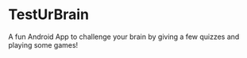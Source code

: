# TestUrBrain
A fun Android App to challenge your brain by giving a few quizzes and playing some games! 

